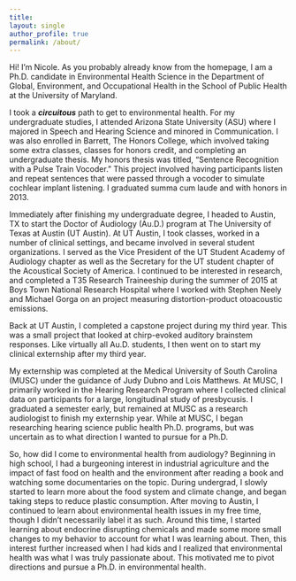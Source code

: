 ```yaml
---
title:
layout: single
author_profile: true
permalink: /about/
---
```


Hi! I’m Nicole. As you probably already know from the homepage, I am a Ph.D. candidate in Environmental Health Science in the Department of Global, Environment, and Occupational Health in the School of Public Health at the University of Maryland.

I took a ***circuitous*** path to get to environmental health. For my undergraduate studies, I attended Arizona State University (ASU) where I majored in Speech and Hearing Science and minored in Communication. I was also enrolled in Barrett, The Honors College, which involved taking some extra classes, classes for honors credit, and completing an undergraduate thesis. My honors thesis was titled, “Sentence Recognition with a Pulse Train Vocoder.” This project involved having participants listen and repeat sentences that were passed through a vocoder to simulate cochlear implant listening. I graduated summa cum laude and with honors in 2013. 

Immediately after finishing my undergraduate degree, I headed to Austin, TX to start the Doctor of Audiology (Au.D.) program at The University of Texas at Austin (UT Austin). At UT Austin, I took classes, worked in a number of clinical settings, and became involved in several student organizations. I served as the Vice President of the UT Student Academy of Audiology chapter as well as the Secretary for the UT student chapter of the Acoustical Society of America. I continued to be interested in research, and completed a T35 Research Traineeship during the summer of 2015 at Boys Town National Research Hospital where I worked with Stephen Neely and Michael Gorga on an project measuring distortion-product otoacoustic emissions. 

Back at UT Austin, I completed a capstone project during my third year. This was a small project that looked at chirp-evoked auditory brainstem responses. Like virtually all Au.D. students, I then went on to start my clinical externship after my third year. 

My externship was completed at the Medical University of South Carolina (MUSC) under the guidance of Judy Dubno and Lois Matthews. At MUSC, I primarily worked in the Hearing Research Program where I collected clinical data on participants for a large, longitudinal study of presbycusis. I graduated a semester early, but remained at MUSC as a research audiologist to finish my externship year. While at MUSC, I began researching hearing science public health Ph.D. programs, but was uncertain as to what direction I wanted to pursue for a Ph.D. 

So, how did I come to environmental health from audiology? Beginning in high school, I had a burgeoning interest in industrial agriculture and the impact of fast food on health and the environment after reading a book and watching some documentaries on the topic. During undergrad, I slowly started to learn more about the food system and climate change, and began taking steps to reduce plastic consumption. After moving to Austin, I continued to learn about environmental health issues in my free time, though I didn’t necessarily label it as such. Around this time, I started learning about endocrine disrupting chemicals and made some more small changes to my behavior to account for what I was learning about. Then, this interest further increased when I had kids and I realized that environmental health was what I was truly passionate about. This motivated me to pivot directions and pursue a Ph.D. in environmental health. 
